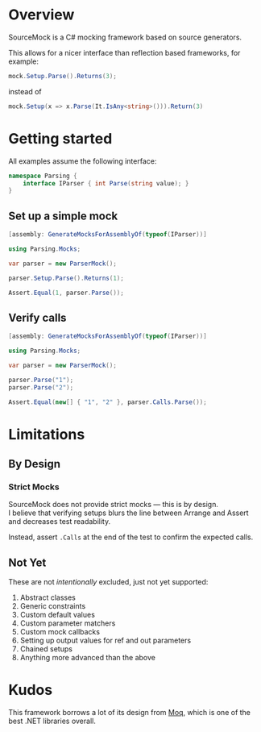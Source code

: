 # Overview

SourceMock is a C# mocking framework based on source generators.  

This allows for a nicer interface than reflection based frameworks, for example:
```csharp
mock.Setup.Parse().Returns(3);
```
instead of
```csharp
mock.Setup(x => x.Parse(It.IsAny<string>())).Return(3)
```

# Getting started

All examples assume the following interface:
```csharp
namespace Parsing {
    interface IParser { int Parse(string value); }
}
```

## Set up a simple mock

```csharp
[assembly: GenerateMocksForAssemblyOf(typeof(IParser))]

using Parsing.Mocks;

var parser = new ParserMock();

parser.Setup.Parse().Returns(1);

Assert.Equal(1, parser.Parse());
```

## Verify calls

```csharp
[assembly: GenerateMocksForAssemblyOf(typeof(IParser))]

using Parsing.Mocks;

var parser = new ParserMock();

parser.Parse("1");
parser.Parse("2");

Assert.Equal(new[] { "1", "2" }, parser.Calls.Parse());
```

# Limitations

## By Design

### Strict Mocks

SourceMock does not provide strict mocks — this is by design.  
I believe that verifying setups blurs the line between Arrange and Assert and decreases test readability. 

Instead, assert `.Calls` at the end of the test to confirm the expected calls.

## Not Yet

These are not _intentionally_ excluded, just not yet supported:
1. Abstract classes
2. Generic constraints
2. Custom default values
3. Custom parameter matchers
4. Custom mock callbacks
5. Setting up output values for ref and out parameters
6. Chained setups
7. Anything more advanced than the above

# Kudos

This framework borrows a lot of its design from [Moq](https://github.com/moq), which is one of the best .NET libraries overall.